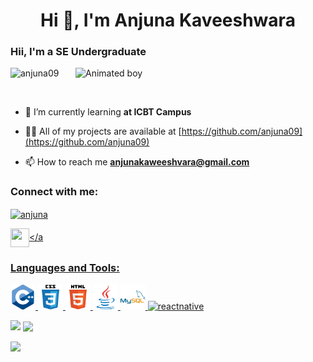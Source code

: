<h1 align="center">Hi 👋, I'm Anjuna Kaveeshwara</h1>
<h3 align="left">Hii, I'm a SE Undergraduate</h3>

<img src="https://camo.githubusercontent.com/0eda36005abd9bf7e72584afc2f6ef1e808a357cb65a07fc2fe5036ba5268df7/68747470733a2f2f692e70696e696d672e636f6d2f6f726967696e616c732f65382f66342f35332f65386634353334363961336563393765636433353464663436356437333931332e676966" alt="Animated boy"  width="400" align="right">

<p align="left"> <img src="https://komarev.com/ghpvc/?username=dulakshi987&label=Profile%20views&color=0e75b6&style=flat" alt="anjuna09" /> </p>

<p align="left"> <a href="https://twitter.com/" target="blank"><img src="https://img.shields.io/twitter/follow/?logo=twitter&style=for-the-badge" alt="" /></a> </p>

- 🌱 I’m currently learning **at ICBT Campus**

- 👨‍💻 All of my projects are available at [https://github.com/anjuna09](https://github.com/anjuna09)

- 📫 How to reach me **anjunakaweeshvara@gmail.com**

<h3 align="left">Connect with me:</h3>
<p align="left">
<a href="https://www.linkedin.com/in/anjuna-kaweeshvara-219055292?utm_source=share&utm_campaign=share_via&utm_content=profile&utm_medium=ios_app" target="blank"><img align="center" src="https://raw.githubusercontent.com/rahuldkjain/github-profile-readme-generator/master/src/images/icons/Social/linked-in-alt.svg" alt="anjuna" height="30" width="40" /></a>


  <a href="https://www.facebook.com/anjunakaveeshwara?mibextid=LQQJ4d" target="_blank"><img align="center" src="https://cdn.icon-icons.com/icons2/2108/PNG/512/facebook_icon_130940.png"  height="30" width="30" /></a

</p>

<h3 align="left">Languages and Tools:</h3>
<p align="left"> <a href="https://www.w3schools.com/cpp/" target="_blank" rel="noreferrer"> <img src="https://raw.githubusercontent.com/devicons/devicon/master/icons/cplusplus/cplusplus-original.svg" alt="cplusplus" width="40" height="40"/> </a> <a href="https://www.w3schools.com/css/" target="_blank" rel="noreferrer"> <img src="https://raw.githubusercontent.com/devicons/devicon/master/icons/css3/css3-original-wordmark.svg" alt="css3" width="40" height="40"/> </a> <a href="https://www.w3.org/html/" target="_blank" rel="noreferrer"> <img src="https://raw.githubusercontent.com/devicons/devicon/master/icons/html5/html5-original-wordmark.svg" alt="html5" width="40" height="40"/> </a> <a href="https://www.java.com" target="_blank" rel="noreferrer"> <img src="https://raw.githubusercontent.com/devicons/devicon/master/icons/java/java-original.svg" alt="java" width="40" height="40"/> </a> <a href="https://www.mysql.com/" target="_blank" rel="noreferrer"> <img src="https://raw.githubusercontent.com/devicons/devicon/master/icons/mysql/mysql-original-wordmark.svg" alt="mysql" width="40" height="40"/> </a> <a href="https://reactnative.dev/" target="_blank" rel="noreferrer"> <img src="https://reactnative.dev/img/header_logo.svg" alt="reactnative" width="40" height="40"/> </a> </p>

<p><img align="left" src="https://github-readme-stats.vercel.app/api/top-langs?username=dulakshi987&show_icons=true&locale=en&layout=compact"/></p>

<p>&nbsp;<img align="center" src="https://github-readme-stats.vercel.app/api?username=dulakshi987&show_icons=true&locale=en"/></p>

<p><img align="center" src="https://github-readme-streak-stats.herokuapp.com/?user=dulakshi987&" /></p>
